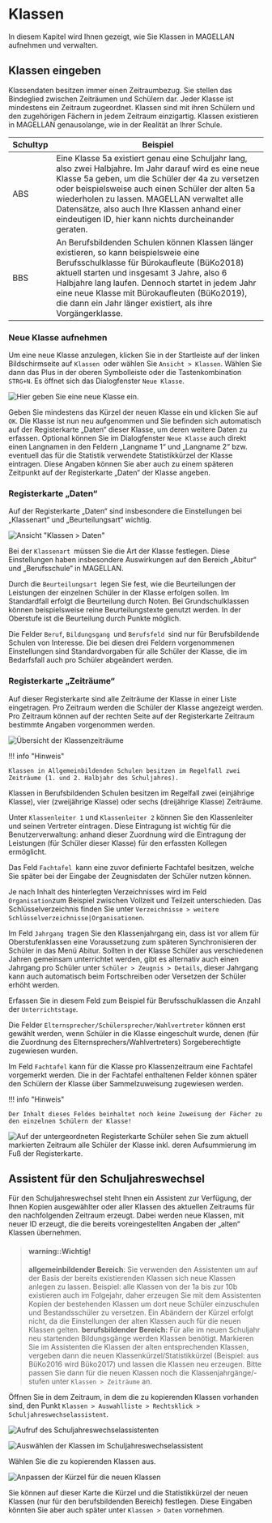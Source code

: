 # Klassen

In diesem Kapitel wird Ihnen gezeigt, wie Sie Klassen in MAGELLAN aufnehmen und verwalten.

## Klassen eingeben

Klassendaten besitzen immer einen Zeitraumbezug. Sie stellen das Bindeglied zwischen Zeiträumen und Schülern dar. Jeder Klasse ist mindestens ein Zeitraum zugeordnet. Klassen sind mit ihren Schülern und den zugehörigen Fächern in jedem Zeitraum einzigartig.
Klassen existieren in MAGELLAN genausolange, wie in der Realität an Ihrer Schule. 

Schultyp|Beispiel
--|--
ABS|Eine Klasse 5a existiert genau eine Schuljahr lang, also zwei Halbjahre. Im Jahr darauf wird es eine neue Klasse 5a geben, um die Schüler der 4a zu versetzen oder beispielsweise auch einen Schüler der alten 5a wiederholen zu lassen. MAGELLAN verwaltet alle Datensätze, also auch Ihre Klassen anhand einer eindeutigen ID, hier kann nichts durcheinander geraten. 
BBS|An Berufsbildenden Schulen können Klassen länger existieren, so kann beispielsweie eine Berufsschulklasse für Bürokaufleute (BüKo2018) aktuell starten und insgesamt 3 Jahre, also 6 Halbjahre lang laufen. Dennoch startet in jedem Jahr eine neue Klasse mit Bürokaufleuten (BüKo2019), die dann ein Jahr länger existiert, als ihre Vorgängerklasse.

### Neue Klasse aufnehmen

Um eine neue Klasse anzulegen, klicken Sie in der Startleiste auf der linken Bildschirmseite auf `Klassen `oder wählen Sie `Ansicht > Klassen`. Wählen Sie dann das Plus in der oberen Symbolleiste oder die Tastenkombination `STRG+N`. Es öffnet sich das Dialogfenster `Neue Klasse`.

![Hier geben Sie eine neue Klasse ein.](/assets/images/lehrer.klassen_08neu.klasse.png)


Geben Sie mindestens das Kürzel der neuen Klasse ein und klicken Sie auf `OK`. Die Klasse ist nun neu aufgenommen und Sie befinden sich automatisch auf der Registerkarte „Daten“ dieser Klasse, um deren weitere Daten zu erfassen. Optional können Sie im Dialogfenster `Neue Klasse` auch direkt einen Langnamen in den Feldern „Langname 1“ und „Langname 2“ bzw. eventuell das für die Statistik verwendete Statistikkürzel der Klasse eintragen. Diese Angaben können Sie aber auch zu einem späteren Zeitpunkt auf der Registerkarte „Daten“ der Klasse angeben.

### Registerkarte „Daten“

Auf der Registerkarte „Daten“ sind insbesondere die Einstellungen bei „Klassenart“ und „Beurteilungsart“ wichtig.

![Ansicht "Klassen > Daten"](/assets/images/lehrer.klassen_09daten.png)


Bei der `Klassenart `müssen Sie die Art der Klasse festlegen. Diese Einstellungen haben insbesondere Auswirkungen auf den Bereich „Abitur“ und „Berufsschule“ in MAGELLAN. 

Durch die `Beurteilungsart `legen Sie fest, wie die Beurteilungen der Leistungen der einzelnen Schüler in der Klasse erfolgen sollen. Im Standardfall erfolgt die Beurteilung durch Noten. Bei Grundschulklassen können beispielsweise reine Beurteilungstexte genutzt werden. In der Oberstufe ist die Beurteilung durch Punkte möglich. 

Die Felder `Beruf`, `Bildungsgang `und `Berufsfeld `sind nur für Berufsbildende Schulen von Interesse. Die bei diesen drei Feldern vorgenommenen Einstellungen sind Standardvorgaben für alle Schüler der Klasse, die im Bedarfsfall auch pro Schüler abgeändert werden.

### Registerkarte „Zeiträume“

Auf dieser Registerkarte sind alle Zeiträume der Klasse in einer Liste eingetragen. Pro Zeitraum werden die Schüler der Klasse angezeigt werden. Pro Zeitraum können auf der rechten Seite auf der Registerkarte Zeitraum bestimmte Angaben vorgenommen werden.

![Übersicht der Klassenzeiträume](/assets/images/lehrer.klassen_10zeitraeume.png)


!!! info "Hinweis"

	Klassen in Allgemeinbildenden Schulen besitzen im Regelfall zwei Zeiträume (1. und 2. Halbjahr des Schuljahres).
Klassen in Berufsbildenden Schulen besitzen im Regelfall zwei (einjährige Klasse), vier (zweijährige Klasse) oder sechs (dreijährige Klasse) Zeiträume.

Unter `Klassenleiter 1` und `Klassenleiter 2` können Sie den Klassenleiter und seinen Vertreter eintragen. Diese Eintragung ist wichtig für die Benutzerverwaltung: anhand dieser Zuordnung wird die Eintragung der Leistungen (für Schüler dieser Klasse) für den erfassten Kollegen ermöglicht.

Das Feld `Fachtafel `kann eine zuvor definierte Fachtafel besitzen, welche Sie später bei der Eingabe der Zeugnisdaten der Schüler nutzen können.

Je nach Inhalt des hinterlegten Verzeichnisses wird im Feld `Organisation`zum Beispiel zwischen Vollzeit und Teilzeit unterschieden. Das Schlüsselverzeichnis finden Sie unter `Verzeichnisse > weitere Schlüsselverzeichnisse|Organisationen`.

Im Feld `Jahrgang `tragen Sie den Klassenjahrgang ein, dass ist vor allem für Oberstufenklassen eine Voraussetzung zum späteren Synchronisieren der Schüler in das Menü Abitur. Sollten in der Klasse Schüler aus verschiedenen Jahren gemeinsam unterrichtet werden, gibt es alternativ auch einen Jahrgang pro Schüler unter `Schüler > Zeugnis > Details`, dieser Jahrgang kann auch automatisch beim Fortschreiben oder Versetzen der Schüler erhöht werden.

Erfassen Sie in diesem Feld zum Beispiel für Berufsschulklassen die Anzahl der `Unterrichtstage`.

Die Felder `Elternsprecher/Schülersprecher/Wahlvertreter` können erst gewählt werden, wenn Schüler in die Klasse eingeschult wurde, denen (für die Zuordnung des Elternsprechers/Wahlvertreters) Sorgeberechtigte zugewiesen wurden.


Im Feld `Fachtafel` kann für die Klasse pro Klassenzeitraum eine Fachtafel vorgemerkt werden. Die in der Fachtafel enthaltenen Felder können später den Schülern der Klasse über Sammelzuweisung zugewiesen werden.

!!! info "Hinweis"

	Der Inhalt dieses Feldes beinhaltet noch keine Zuweisung der Fächer zu den einzelnen Schülern der Klasse!


![Auf der untergeordneten Registerkarte Schüler sehen Sie zum aktuell markierten Zeitraum alle Schüler der Klasse inkl. deren Aufsummierung im Fuß der Registerkarte.](/assets/images/lehrer.klassen_11zeitraeume2.png)


## Assistent für den Schuljahreswechsel

Für den Schuljahreswechsel steht Ihnen ein Assistent zur Verfügung, der Ihnen Kopien ausgewählter oder aller Klassen des aktuellen Zeitraums für den nachfolgenden Zeitraum erzeugt. Dabei werden neue Klassen, mit neuer ID erzeugt, die die bereits voreingestellten Angaben der „alten“ Klassen übernehmen. 

> #### warning::Wichtig!
>
> **allgemeinbildender Bereich**: Sie verwenden den Assistenten um auf der Basis der bereits existierenden Klassen sich neue Klassen anlegen zu lassen. Beispiel: alle Klassen von der 1a bis zur 10b existieren auch im Folgejahr, daher erzeugen Sie mit dem Assistenten Kopien der bestehenden Klassen um dort neue Schüler einzuschulen und Bestandsschüler zu versetzen. Ein Abändern der Kürzel erfolgt nicht, da die Einstellungen der alten Klassen auch für die neuen Klassen gelten.
>**berufsbildender Bereich:** Für alle im neuen Schuljahr neu startenden Bildungsgänge werden Klassen benötigt. Markieren Sie im Assistenten die Klassen der alten entsprechenden Klassen, vergeben dann die neuen Klassenkürzel/Statistikkürzel (Beispiel: aus BüKo2016 wird Büko2017) und lassen die Klassen neu erzeugen. Bitte passen Sie dann für die neuen Klassen noch die Klassenjahrgänge/-stufen unter `Klassen > Zeiträume` an.

Öffnen Sie in dem Zeitraum, in dem die zu kopierenden Klassen vorhanden sind, den Punkt `Klassen > Auswahlliste > Rechtsklick > Schuljahreswechselassistent`.

![Aufruf des Schuljahreswechselassistenten](/assets/images/lehrer.klassen_12schuljahreswechsel1.png)



![Auswählen der Klassen im Schuljahreswechselassistent](/assets/images/lehrer.klassen_12schuljahreswechsel.png)


Wählen Sie die zu kopierenden Klassen aus.

![Anpassen der Kürzel für die neuen Klassen](/assets/images/lehrer.klassen_13schuljahreswechsel2.png)


Sie können auf dieser Karte die Kürzel und die Statistikkürzel der neuen Klassen (nur für den berufsbildenden Bereich) festlegen. Diese Eingaben könnten Sie aber auch später unter `Klassen > Daten` vornehmen.